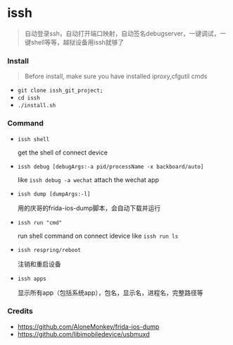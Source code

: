 # issh
> 自动登录ssh，自动打开端口映射，自动签名debugserver，一键调试，一键shell等等，越狱设备用issh就够了



### Install

> Before install, make sure you have installed iproxy,cfgutil cmds

- `git clone issh_git_project;`
- `cd issh`
- `./install.sh`

### Command

- `issh shell`

  get the shell of connect device

- `issh debug [debugArgs:-a pid/processName -x backboard/auto]`

  like `issh debug -a wechat` attach the wechat app

- `issh dump [dumpArgs:-l]`

  用的庆哥的frida-ios-dump脚本，会自动下载并运行

- `issh run "cmd"`

  run shell command on connect idevice like `issh run ls`

- `issh respring/reboot`

  注销和重启设备

- `issh apps`

  显示所有app（包括系统app），包名，显示名，进程名，完整路径等

  

### Credits

- https://github.com/AloneMonkey/frida-ios-dump
- https://github.com/libimobiledevice/usbmuxd

